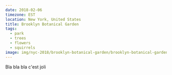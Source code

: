 ```yaml
---
date: 2018-02-06
timezone: EST
location: New York, United States
title: Brooklyn Botanical Garden
tags:
  - park
  - trees
  - flowers
  - squirrels
image: img/nyc-2018/brooklyn-botanical-garden/brooklyn-botanical-garden.jpg
---
```


Bla bla bla c'est joli
